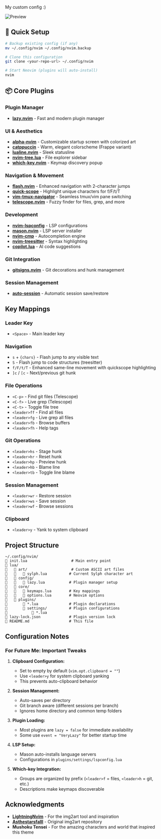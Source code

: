 My custom config :) 

![Preview](preview.png) <!-- Add a screenshot here later -->

## 🚀 Quick Setup

```bash
# Backup existing config (if any)
mv ~/.config/nvim ~/.config/nvim.backup

# Clone this configuration
git clone <your-repo-url> ~/.config/nvim

# Start Neovim (plugins will auto-install)
nvim
```

## 📦 Core Plugins

### Plugin Manager
- **[lazy.nvim](https://github.com/folke/lazy.nvim)** - Fast and modern plugin manager

### UI & Aesthetics
- **[alpha-nvim](https://github.com/goolord/alpha-nvim)** - Customizable startup screen with colorized art
- **[catppuccin](https://github.com/catppuccin/nvim)** - Warm, elegant colorscheme (Frappe variant)
- **[lualine.nvim](https://github.com/nvim-lualine/lualine.nvim)** - Sleek statusline
- **[nvim-tree.lua](https://github.com/nvim-tree/nvim-tree.lua)** - File explorer sidebar
- **[which-key.nvim](https://github.com/folke/which-key.nvim)** - Keymap discovery popup

### Navigation & Movement
- **[flash.nvim](https://github.com/folke/flash.nvim)** - Enhanced navigation with 2-character jumps
- **[quick-scope](https://github.com/unblevable/quick-scope)** - Highlight unique characters for f/F/t/T
- **[vim-tmux-navigator](https://github.com/christoomey/vim-tmux-navigator)** - Seamless tmux/vim pane switching
- **[telescope.nvim](https://github.com/nvim-telescope/telescope.nvim)** - Fuzzy finder for files, grep, and more

### Development
- **[nvim-lspconfig](https://github.com/neovim/nvim-lspconfig)** - LSP configurations
- **[mason.nvim](https://github.com/williamboman/mason.nvim)** - LSP server installer
- **[nvim-cmp](https://github.com/hrsh7th/nvim-cmp)** - Autocompletion engine
- **[nvim-treesitter](https://github.com/nvim-treesitter/nvim-treesitter)** - Syntax highlighting
- **[copilot.lua](https://github.com/zbirenbaum/copilot.lua)** - AI code suggestions

### Git Integration
- **[gitsigns.nvim](https://github.com/lewis6991/gitsigns.nvim)** - Git decorations and hunk management

### Session Management
- **[auto-session](https://github.com/rmagatti/auto-session)** - Automatic session save/restore

## Key Mappings

### Leader Key
- `<Space>` - Main leader key

### Navigation
- `s` + `{chars}` - Flash jump to any visible text
- `S` - Flash jump to code structures (treesitter)
- `f/F/t/T` - Enhanced same-line movement with quickscope highlighting
- `]c` / `[c` - Next/previous git hunk

### File Operations
- `<C-p>` - Find git files (Telescope)
- `<C-f>` - Live grep (Telescope)
- `<C-t>` - Toggle file tree
- `<leader>ff` - Find all files
- `<leader>fg` - Live grep all files
- `<leader>fb` - Browse buffers
- `<leader>fh` - Help tags

### Git Operations
- `<leader>hs` - Stage hunk
- `<leader>hr` - Reset hunk
- `<leader>hp` - Preview hunk
- `<leader>hb` - Blame line
- `<leader>tb` - Toggle line blame

### Session Management
- `<leader>wr` - Restore session
- `<leader>ws` - Save session
- `<leader>wf` - Browse sessions

### Clipboard
- `<leader>y` - Yank to system clipboard

## Project Structure

```
~/.config/nvim/
   init.lua                    # Main entry point
   lua/
      art/                    # Custom ASCII art files
         sylph.lua          # Current Sylph character art
      config/
         lazy.lua           # Plugin manager setup
      core/
         keymaps.lua        # Key mappings
         options.lua        # Neovim options
      plugins/
          *.lua              # Plugin declarations
          settings/          # Plugin configurations
              *.lua
   lazy-lock.json             # Plugin version lock
   README.md                  # This file
```

## Configuration Notes

### For Future Me: Important Tweaks

1. **Clipboard Configuration:**
   - Set to empty by default (`vim.opt.clipboard = ""`)
   - Use `<leader>y` for system clipboard yanking
   - This prevents auto-clipboard behavior

2. **Session Management:**
   - Auto-saves per directory
   - Git branch aware (different sessions per branch)
   - Ignores home directory and common temp folders

3. **Plugin Loading:**
   - Most plugins are `lazy = false` for immediate availability
   - Some use `event = "VeryLazy"` for better startup time

4. **LSP Setup:**
   - Mason auto-installs language servers
   - Configurations in `plugins/settings/lspconfig.lua`

5. **Which-key Integration:**
   - Groups are organized by prefix (`<leader>f` = files, `<leader>h` = git, etc.)
   - Descriptions make keymaps discoverable

## Acknowledgments

- **[LightningNvim](https://github.com/nxtkofi/LightningNvim)** - For the img2art tool and inspiration
- **[Asthestarsfalll](https://github.com/Asthestarsfalll/img2art)** - Original img2art repository
- **Mushoku Tensei** - For the amazing characters and world that inspired this theme

